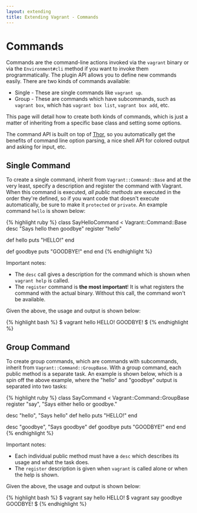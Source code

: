 ```yaml
---
layout: extending
title: Extending Vagrant - Commands
---
```

# Commands

Commands are the command-line actions invoked via the `vagrant`
binary or via the `Environment#cli` method if you want to invoke
them programmatically. The plugin API allows you to define new commands
easily. There are two kinds of commands available:

* Single - These are single commands like `vagrant up`.
* Group - These are commands which have subcommands, such as `vagrant box`,
  which has `vagrant box list`, `vagrant box add`, etc.

This page will detail how to create both kinds of commands, which is just
a matter of inheriting from a specific base class and setting some options.

The command API is built on top of [Thor](http://github.com/wycats/thor),
so you automatically get the benefits of command line option parsing, a nice
shell API for colored output and asking for input, etc.

## Single Command

To create a single command, inherit from `Vagrant::Command::Base` and at
the very least, specify a description and register the command with Vagrant.
When this command is executed, _all public methods_ are executed in the order
they're defined, so if you want code that doesn't execute automatically,
be sure to make it `protected` or `private`. An example command `hello` is
shown below:

{% highlight ruby %}
class SayHelloCommand < Vagrant::Command::Base
  desc "Says hello then goodbye"
  register "hello"

  def hello
    puts "HELLO!"
  end

  def goodbye
    puts "GOODBYE!"
  end
end
{% endhighlight %}

Important notes:

* The `desc` call gives a description for the command which is shown when
  `vagrant help` is called.
* The `register` command is **the most important**! It is what registers the
  command with the actual binary. Without this call, the command won't be
  available.

Given the above, the usage and output is shown below:

{% highlight bash %}
$ vagrant hello
HELLO!
GOODBYE!
$
{% endhighlight %}

## Group Command

To create group commands, which are commands with subcommands, inherit from
`Vagrant::Command::GroupBase`. With a group command, each public method is
a separate task. An example is shown below, which is a spin off the above
example, where the "hello" and "goodbye" output is separated into two tasks:

{% highlight ruby %}
class SayCommand < Vagrant::Command::GroupBase
  register "say", "Says either hello or goodbye."

  desc "hello", "Says hello"
  def hello
    puts "HELLO!"
  end

  desc "goodbye", "Says goodbye"
  def goodbye
    puts "GOODBYE!"
  end
end
{% endhighlight %}

Important notes:

* Each individual public method must have a `desc` which describes its
  usage and what the task does.
* The `register` description is given when `vagrant` is called alone or
  when the help is shown.

Given the above, the usage and output is shown below:

{% highlight bash %}
$ vagrant say hello
HELLO!
$ vagrant say goodbye
GOODBYE!
$
{% endhighlight %}
